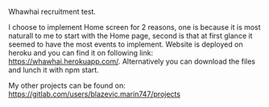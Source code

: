 Whawhai recruitment test.

I choose to implement Home screen for 2 reasons, one is because it is most naturall to me to start with the Home page,
second is that at first glance it seemed to have the most events to implement.
Website is deployed on heroku and you can find it on following link: https://whawhai.herokuapp.com/.
Alternatively you can download the files and lunch it with npm start.

My other projects can  be found on: https://gitlab.com/users/blazevic.marin747/projects
